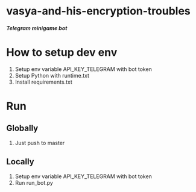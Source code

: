 # vasya-and-his-encryption-troubles
##### Telegram minigame bot
# How to setup dev env
1. Setup env variable API_KEY_TELEGRAM with bot token
2. Setup Python with runtime.txt
3. Install requirements.txt
# Run
## Globally
1. Just push to master
## Locally
1. Setup env variable API_KEY_TELEGRAM with bot token
2. Run run_bot.py
